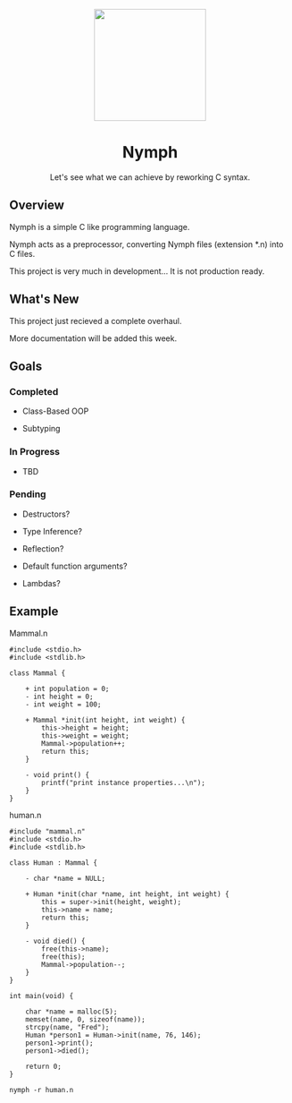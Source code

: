 <p align="center"><img src="https://cdn.pixabay.com/photo/2013/07/12/12/13/fairy-145352_960_720.png" width="auto" height="200" /></p>

<h1 align=center>Nymph</h1>

<p align="center">Let's see what we can achieve by reworking C syntax.</p>

## Overview

Nymph is a simple C like programming language.

Nymph acts as a preprocessor, converting Nymph files (extension \*.n) into C files.

This project is very much in development... It is not production ready.

## What's New

This project just recieved a complete overhaul.

More documentation will be added this week.

## Goals

### Completed

* Class-Based OOP

* Subtyping

### In Progress

* TBD

### Pending

* Destructors?

* Type Inference?

* Reflection?

* Default function arguments?

* Lambdas?

## Example

Mammal.n
```
#include <stdio.h>
#include <stdlib.h>

class Mammal {

    + int population = 0;
    - int height = 0;
    - int weight = 100;

    + Mammal *init(int height, int weight) {
        this->height = height;
        this->weight = weight;
        Mammal->population++;
        return this;
    }

    - void print() {
        printf("print instance properties...\n");
    }
}
```

human.n
```
#include "mammal.n"
#include <stdio.h>
#include <stdlib.h>

class Human : Mammal {

    - char *name = NULL;

    + Human *init(char *name, int height, int weight) {
        this = super->init(height, weight);
        this->name = name;
        return this;
    }

    - void died() {
        free(this->name);
        free(this);
        Mammal->population--;
    }
}

int main(void) {

    char *name = malloc(5);
    memset(name, 0, sizeof(name));
    strcpy(name, "Fred");
    Human *person1 = Human->init(name, 76, 146);
    person1->print();
    person1->died();

    return 0;
}
```

```
nymph -r human.n
```